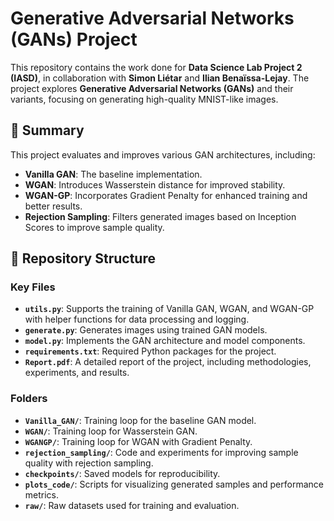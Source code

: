 # Generative Adversarial Networks (GANs) Project

This repository contains the work done for **Data Science Lab Project 2 (IASD)**, in collaboration with **Simon Liétar** and **Ilian Benaïssa-Lejay**. The project explores **Generative Adversarial Networks (GANs)** and their variants, focusing on generating high-quality MNIST-like images.

## 📜 Summary
This project evaluates and improves various GAN architectures, including:
- **Vanilla GAN**: The baseline implementation.
- **WGAN**: Introduces Wasserstein distance for improved stability.
- **WGAN-GP**: Incorporates Gradient Penalty for enhanced training and better results.
- **Rejection Sampling**: Filters generated images based on Inception Scores to improve sample quality.

## 📂 Repository Structure
### Key Files
- **`utils.py`**: Supports the training of Vanilla GAN, WGAN, and WGAN-GP with helper functions for data processing and logging.
- **`generate.py`**: Generates images using trained GAN models.
- **`model.py`**: Implements the GAN architecture and model components.
- **`requirements.txt`**: Required Python packages for the project.
- **`Report.pdf`**: A detailed report of the project, including methodologies, experiments, and results.

### Folders
- **`Vanilla_GAN/`**: Training loop for the baseline GAN model.
- **`WGAN/`**: Training loop for Wasserstein GAN.
- **`WGANGP/`**: Training loop for WGAN with Gradient Penalty.
- **`rejection_sampling/`**: Code and experiments for improving sample quality with rejection sampling.
- **`checkpoints/`**: Saved models for reproducibility.
- **`plots_code/`**: Scripts for visualizing generated samples and performance metrics.
- **`raw/`**: Raw datasets used for training and evaluation.


